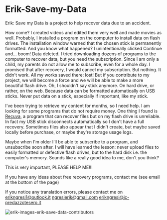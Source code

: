 # Erik-Save-my-Data
Erik: Save my Data is a project to help recover data due to an accident.

How come? I created videos and edited them very well and made movies as well. Probably, I installed a program on the computer to install data on flash drives. The installation window warned that the chosen stick is permanently formatted. And you know what happened? I unintentionally clicked Continue and... boom! Data deleted. I tried downloading dozens of programs to the computer to recover data, but you need the subscription.
Since I am only a child, my parents do not allow me to subscribe, even for a whole day. I promised that after recovery, I would cancel my subscription. But nothing. It didn't work. All my works saved there: lost! But if you contribute to my project, we will become a force and we will be able to make a more beautiful flash drive. Oh, I shouldn't say stick anymore. On hard drive, or rather, on the web.
Because data can be formatted automatically on USB sticks. Never put data on a stick, especially if important, like my stick. 

I've been trying to retrieve my content for months, so I need help. I am looking for some programs that do not require money. One thing I found is [Recuva](https://www.ccleaner.com/recuva), a program that can recover files but on my flash drive is unreliable. In fact my USB stick disconnects automatically so I don't have a full recovery. Sometimes files also appear that I didn't create, but maybe saved locally before purchase, or maybe they're storage usage logs.

Maybe when I'm older I'll be able to subscribe to a program, and unsubscribe soon after. I will have learned the lesson: never upload files to easily formatted or defective flash drives, but to the hard disk i.e. the computer's memory. Sounds like a really good idea to me, don't you think?

This is very important, PLEASE HELP ME!!!

If you have any ideas about free recovery programs, contact me (see email at the bottom of the page)

If you notice any translation errors, please contact me on erikngresi1@outlook.it ngresierik@gmail.com erikngresi@ic-predazzotesero.it

![erik-images-erik-save-data-contributors](https://user-images.githubusercontent.com/108028311/202915330-3796873d-f6eb-4aeb-b424-38f05d9cb2e9.jpg)

